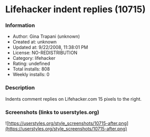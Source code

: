 # Lifehacker indent replies (10715)

### Information
- Author: Gina Trapani (unknown)
- Created at: unknown
- Updated at: 9/22/2008, 11:38:01 PM
- License: NO-REDISTRIBUTION
- Category: lifehacker
- Rating: undefined
- Total installs: 808
- Weekly installs: 0


### Description
Indents comment replies on Lifehacker.com 15 pixels to the right.


### Screenshots (links to userstyles.org)
![https://userstyles.org/style_screenshots/10715-after.png](https://userstyles.org/style_screenshots/10715-after.png)


